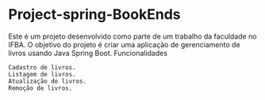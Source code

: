 # Project-spring-BookEnds

Este é um projeto desenvolvido como parte de um trabalho da faculdade no IFBA. O objetivo do projeto é criar uma aplicação de gerenciamento de livros usando Java Spring Boot.
Funcionalidades

    Cadastro de livros.
    Listagem de livros.
    Atualização de livros.
    Remoção de livros.
